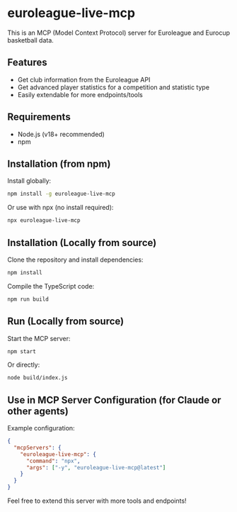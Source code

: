 # euroleague-live-mcp

This is an MCP (Model Context Protocol) server for Euroleague and Eurocup basketball data.

## Features
- Get club information from the Euroleague API
- Get advanced player statistics for a competition and statistic type
- Easily extendable for more endpoints/tools

## Requirements
- Node.js (v18+ recommended)
- npm

## Installation (from npm)
Install globally:
```bash
npm install -g euroleague-live-mcp
```
Or use with npx (no install required):
```bash
npx euroleague-live-mcp
```

## Installation (Locally from source)
Clone the repository and install dependencies:
```bash
npm install
```
Compile the TypeScript code:
```bash
npm run build
```

## Run (Locally from source)
Start the MCP server:
```bash
npm start
```
Or directly:
```bash
node build/index.js
```

## Use in MCP Server Configuration (for Claude or other agents)
Example configuration:
```json
{
  "mcpServers": {
    "euroleague-live-mcp": {
      "command": "npx",
      "args": ["-y", "euroleague-live-mcp@latest"]
    }
  }
}
```

Feel free to extend this server with more tools and endpoints!

